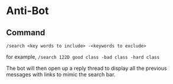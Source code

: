 # Anti-Bot
## Command
`/search <key words to include> -<keywords to exclude>`

for example, `/search 122D good class -bad class -hard class`

The bot will then open up a reply thread to display all the previous messages with links to mimic the search bar. 


